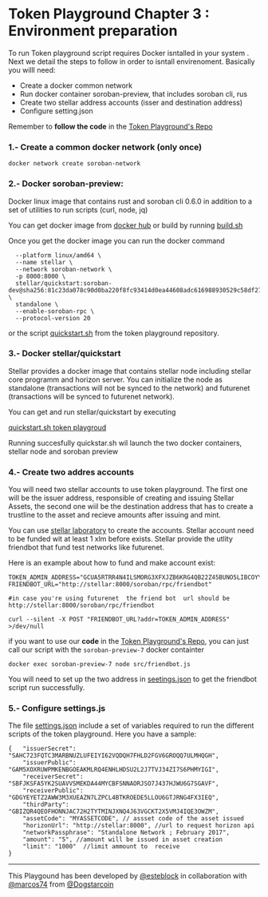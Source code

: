 # Token Playground Chapter 3 : Environment preparation


To run Token playground script requires Docker isntalled in  your system . Next we detail the steps to follow in order to isntall envirenoment. Basically you willl need: 


-  Create a  docker common network 
-  Run docker container soroban-preview, that includes soroban cli, rus 
-  Create two stellar address accounts (isser and destination address)
-  Configure setting.json    

Remember to **follow the code** in the [Token Playground's Repo](https://github.com/esteblock/token-playground/)


### 1.- Create a common docker network (only once) 

```
docker network create soroban-network
```

### 2.- Docker soroban-preview:

Docker linux image that contains rust and soroban cli 0.6.0 in addition to a set of utilities to run scripts (curl, node, jq)

You can get docker image from [docker hub](https://hub.docker.com/u/esteblock) or build by running [build.sh](https://github.com/esteblock/soroban-preview-docker/blob/main/preview_7/build.sh)  

Once you get the docker image you can run the docker command


```docker run --rm -ti \
  --platform linux/amd64 \
  --name stellar \
  --network soroban-network \
  -p 8000:8000 \
  stellar/quickstart:soroban-dev@sha256:81c23da078c90d0ba220f8fc93414d0ea44608adc616988930529c58df278739 \
  standalone \
  --enable-soroban-rpc \
  --protocol-version 20 
```

or the script [quickstart.sh](https://github.com/esteblock/token-playground/blob/main/quickstart.sh) from the token playground repository.



### 3.- Docker stellar/quickstart


Stellar provides a docker image that contains stellar node including  stellar core programm and horizon server. You can initialize the node as standalone (transactions will not be synced to the network) and futurenet (transactions will be synced to futurenet network).


You can get and run stellar/quickstart by executing 

[quickstart.sh token playgroud](https://github.com/esteblock/token-playground/blob/main/quickstart.sh)

 Running succesfully  quickstar.sh wil launch the two docker containers, stellar node and  soroban preview


### 4.- Create two addres accounts 

You will need two stellar accounts to use token playground. The first one will be the issuer address, responsible of creating and issuing Stellar Assets,  the second one wiil be the destination address that has to create a trustline to the asset and  recieve amounts after issuing and mint. 

You can use [stellar laboratory](https://laboratory.stellar.org/#account-creator?network=futurenet) to create the accounts.  Stellar account need to be funded wit at least 1 xlm  before exists. Stellar provide the utlity friendbot that fund test networks like futurenet. 

Here is an example about how to fund and make account exist:

```
TOKEN_ADMIN_ADDRESS="GCUA5RTRR4N4ILSMORG3XFXJZB6KRG4QB22Z45BUNO5LIBCOYYPZ6TPZ"
FRIENDBOT_URL="http://stellar:8000/soroban/rpc/friendbot"

#in case you're using futurenet  the friend bot  url should be http://stellar:8000/soroban/rpc/friendbot 

curl --silent -X POST "FRIENDBOT_URL?addr=TOKEN_ADMIN_ADDRESS" >/dev/null

```

if you want to use our **code** in the [Token Playground's Repo](https://github.com/esteblock/token-playground/), you can just call our script with the `soroban-preview-7` docker containter

```
docker exec soroban-preview-7 node src/friendbot.js
```

You will need to set up the two address in [seetings.json](https://github.com/esteblock/token-playground/blob/main/settings.json) to get the friendbot script run successfully. 



### 5.- Configure settings.js

The file [settings.json](https://github.com/esteblock/token-playground/blob/main/settings.json) include a set of variables required to run the different scripts of the token playground. Here you have a sample: 

```
{   "issuerSecret": "SAHC723FQTC3MARBNUZLUFEIYI62VQDQH7FHLD2FGV6GROQQ7ULMHQGH",   
    "issuerPublic": "GAM5XOXRUWPMKENBGOEAKMLRQ4ENHLHDSU2L2J7TVJ34ZI7S6PHMYIGI",    
    "receiverSecret": "SBFJKSFA5YK2SUAVVSMEKDA44MYCBFSNNAORJSO7J437HJWU6G7SGAVF",
    "receiverPublic": "GDGYEYETZ2AWW3M3XUEAZN7LZPCL4BTKROEDE5LLOU6GTJRNG4FX3IEQ",
    "thirdParty": "GBIZQR4QEOFHONNJAC72H2TYTMINJXNQ4J63VGCKT2X5VMJ4IQE3OWZM", 
    "assetCode": "MYASSETCODE", // assset code of the asset issued
    "horizonUrl": "http://stellar:8000", //url to request horizon api
    "networkPassphrase": "Standalone Network ; February 2017", 
    "amount": "5", //amount will be issued in asset creation
    "limit": "1000"  //limit ammount to  receive
}
```

___

This Playgound has been developed by [@esteblock](https://github.com/esteblock/) in collaboration with [@marcos74](https://github.com/marcos74) from [@Dogstarcoin](https://github.com/Dogstarcoin)

